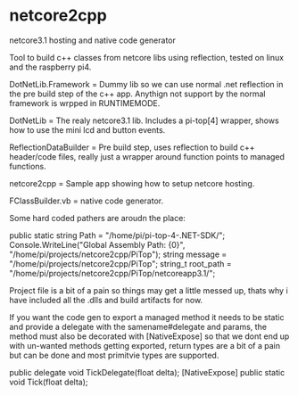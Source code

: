 # netcore2cpp
netcore3.1 hosting and native code generator 


Tool to build c++ classes from netcore libs using reflection, tested on linux and the raspberry pi4.

DotNetLib.Framework = Dummy lib so we can use normal .net reflection in the pre build step of the c++ app. Anythign not support by the normal framework is wrpped in RUNTIMEMODE.

DotNetLib = The realy netcore3.1 lib. Includes a pi-top[4] wrapper, shows how to use the mini lcd and button events.

ReflectionDataBuilder = Pre build step, uses reflection to build c++ header/code files, really just a wrapper around function points to managed functions.

netcore2cpp = Sample app showing how to setup netcore hosting.

FClassBuilder.vb = native code generator.

Some hard coded pathers are aroudn the place:

public static string Path = "/home/pi/pi-top-4-.NET-SDK/";
Console.WriteLine("Global Assembly Path: {0}", "/home/pi/projects/netcore2cpp/PiTop");
string message = "/home/pi/projects/netcore2cpp/PiTop";
string_t root_path = "/home/pi/projects/netcore2cpp/PiTop/netcoreapp3.1/";

Project file is a bit of a pain so things may get a little messed up, thats why i have included all the .dlls and build artifacts for now.

If you want the code gen to export a managed method it needs to be static and provide a delegate with the samename#delegate and params, the method must also be decorated with [NativeExpose] so that we dont end up with un-wanted methods getting exported, return types are a bit of a pain but can be done and most primitvie types are supported.

 public delegate void TickDelegate(float delta);
 [NativeExpose]
 public static void Tick(float delta);
        
